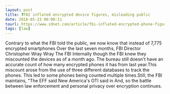 ```yaml
---
layout: post
title: ?FBI inflated encrypted device figures, misleading public
date: 2018-05-23 00:00:11
tourl: https://www.zdnet.com/article/fbi-inflated-encrypted-phone-figures-misleading-public/
tags: [law]
---
```

Contrary to what the FBI told the public, we now know that instead of 7,775 encrypted smartphones Over the last seven months, FBI Director Christopher Wray Wray The FBI Internally though the FBI knew they miscounted the devices as of a month ago. The bureau still doesn't have an accurate count of how many encrypted phones it has from last year.This miscount arose from the use of three different databases to track the phones. This led to some phones being counted multiple times.Still, the FBI maintains, "The EFF said New America's OTI said in And, so the battle between law enforcement and personal privacy over encryption continues.